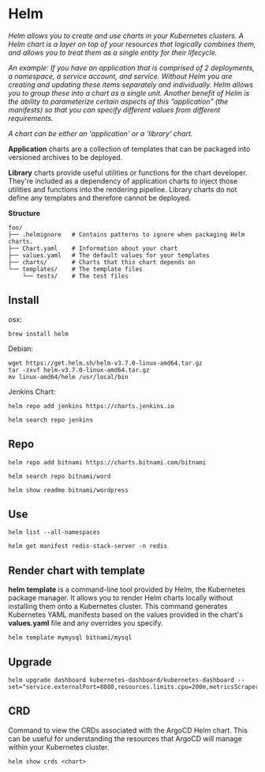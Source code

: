 # Helm
_Helm allows you to create and use charts in your Kubernetes clusters. A Helm chart is a layer on top of your resources that logically combines them, and allows you to treat them as a single entity for their lifecycle._

_An example: If you have an application that is comprised of 2 deployments, a namespace, a service account, and service. Without Helm you are creating and updating these items separately and individually. Helm allows you to group these into a chart as a single unit. Another benefit of Helm is the ability to parameterize certain aspects of this “application” (the manifests) so that you can specify different values from different requirements._

_A chart can be either an 'application' or a 'library' chart._

__Application__ charts are a collection of templates that can be packaged into versioned archives to be deployed.

__Library__ charts provide useful utilities or functions for the chart developer. They're included as a dependency of application charts to inject those utilities and functions into the rendering pipeline. Library charts do not define any templates and therefore cannot be deployed.

__Structure__
```
foo/
├── .helmignore   # Contains patterns to ignore when packaging Helm charts.
├── Chart.yaml    # Information about your chart
├── values.yaml   # The default values for your templates
├── charts/       # Charts that this chart depends on
└── templates/    # The template files
    └── tests/    # The test files
```

## Install
osx:
```
brew install helm
```

Debian:
```
wget https://get.helm.sh/helm-v3.7.0-linux-amd64.tar.gz
tar -zxvf helm-v3.7.0-linux-amd64.tar.gz
mv linux-amd64/helm /usr/local/bin
```

Jenkins Chart:
```
helm repo add jenkins https://charts.jenkins.io

helm search repo jenkins
```

## Repo
```
helm repo add bitnami https://charts.bitnami.com/bitnami

helm search repo bitnami/word

helm show readme bitnami/wordpress
```

## Use
```
helm list --all-namespaces

helm get manifest redis-stack-server -n redis
```

## Render chart with template
__helm template__ is a command-line tool provided by Helm, the Kubernetes package manager. It allows you to render Helm charts locally without installing them onto a Kubernetes cluster. This command generates Kubernetes YAML manifests based on the values provided in the chart's __values.yaml__ file and any overrides you specify.
```
helm template mymysql bitnami/mysql
```


## Upgrade
```
helm upgrade dashboard kubernetes-dashboard/kubernetes-dashboard --set="service.externalPort=8080,resources.limits.cpu=200m,metricsScraper.enabled=true"
```

## CRD
Command to view the CRDs associated with the ArgoCD Helm chart. This can be useful for understanding the resources that ArgoCD will manage within your Kubernetes cluster.
```
helm show crds <chart>
```

